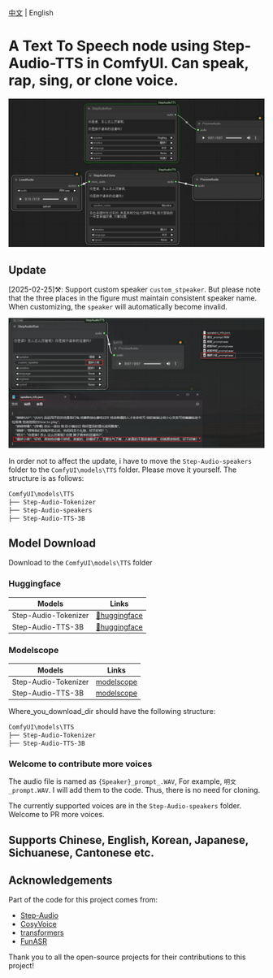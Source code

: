 [中文](README.md) | English

# A Text To Speech node using Step-Audio-TTS in ComfyUI. Can speak, rap, sing, or clone voice.

![](https://github.com/billwuhao/ComfyUI_StepAudioTTS/blob/master/assets/2025-02-21_05-34-25.png)

## Update

[2025-02-25]⚒️: Support custom speaker `custom_stpeaker`. But please note that the three places in the figure must maintain consistent speaker name. When customizing, the `speaker` will automatically become invalid.

![](https://github.com/billwuhao/ComfyUI_StepAudioTTS/blob/master/assets/2025-02-25_20-21-22.png)

In order not to affect the update, i have to move the `Step-Audio-speakers` folder to the `ComfyUI\models\TTS` folder. Please move it yourself. The structure is as follows:

```
ComfyUI\models\TTS
├── Step-Audio-Tokenizer
├── Step-Audio-speakers
├── Step-Audio-TTS-3B
```


## Model Download

Download to the `ComfyUI\models\TTS` folder

### Huggingface
| Models   | Links   |
|-------|-------|
| Step-Audio-Tokenizer | [🤗huggingface](https://huggingface.co/stepfun-ai/Step-Audio-Tokenizer) |
| Step-Audio-TTS-3B | [🤗huggingface](https://huggingface.co/stepfun-ai/Step-Audio-TTS-3B) |

### Modelscope
| Models   | Links   |
|-------|-------|
| Step-Audio-Tokenizer | [modelscope](https://modelscope.cn/models/stepfun-ai/Step-Audio-Tokenizer) |
| Step-Audio-TTS-3B | [modelscope](https://modelscope.cn/models/stepfun-ai/Step-Audio-TTS-3B) |

Where_you_download_dir should have the following structure:
```
ComfyUI\models\TTS
├── Step-Audio-Tokenizer
├── Step-Audio-TTS-3B
```

### Welcome to contribute more voices

The audio file is named as `{Speaker}_prompt_.WAV`, For example, `明文_prompt.WAV`. I will add them to the code. Thus, there is no need for cloning.

The currently supported voices are in the `Step-Audio-speakers` folder. Welcome to PR more voices.


## Supports Chinese, English, Korean, Japanese, Sichuanese, Cantonese etc.

## Acknowledgements

Part of the code for this project comes from:
* [Step-Audio](https://github.com/stepfun-ai/Step-Audio)
* [CosyVoice](https://github.com/FunAudioLLM/CosyVoice)
* [transformers](https://github.com/huggingface/transformers)
* [FunASR](https://github.com/modelscope/FunASR)

Thank you to all the open-source projects for their contributions to this project!